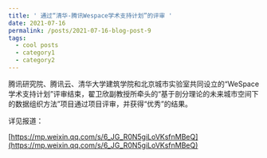 ```yaml
---
title: ' 通过“清华-腾讯Wespace学术支持计划”的评审 '
date: 2021-07-16
permalink: /posts/2021-07-16-blog-post-9
tags:
  - cool posts
  - category1
  - category2
---
```




腾讯研究院、腾讯云、清华大学建筑学院和北京城市实验室共同设立的“WeSpace学术支持计划”评审结束，翟卫欣副教授所牵头的“基于剖分理论的未来城市空间下的数据组织方法”项目通过项目评审，并获得“优秀”的结果。


详见报道：  

[https://mp.weixin.qq.com/s/6_JG_R0N5giLoVKsfnMBeQ](https://mp.weixin.qq.com/s/6_JG_R0N5giLoVKsfnMBeQ)
